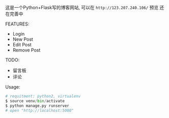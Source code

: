 这是一个Python+Flask写的博客网站, 可以在 `http://123.207.240.106/` 预览
还在完善中

FEATURES:
- Login
- New Post
- Edit Post
- Remove Post

TODO:
- 留言板
- 评论

Usage:
```python
# requitment: python2, virtualenv
$ source venv/bin/activate
$ python manage.py runserver
# open "http://localhost:5000"
```
